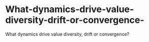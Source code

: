 # What-dynamics-drive-value-diversity-drift-or-convergence-
What dynamics drive value diversity, drift or convergence?
